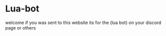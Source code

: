 # Lua-bot
welcome if you was sent to this website its for the (lua bot) on your discord page or others
